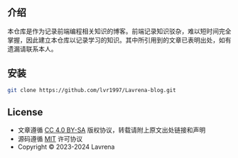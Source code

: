 ## 介绍

本仓库是作为记录前端编程相关知识的博客。前端记录知识驳杂，难以短时间完全掌握，因此建立本仓库以记录学习的知识。其中所引用到的文章已表明出处，如有遗漏请联系本人。

## 安装

```bash
git clone https://github.com/lvr1997/Lavrena-blog.git
```

## License
- 文章遵循 [CC 4.0 BY-SA](https://creativecommons.org/licenses/by-sa/4.0/deed.zh-hans) 版权协议，转载请附上原文出处链接和声明
- 源码遵循 [MIT](https://ocw.mit.edu/) 许可协议
- Copyright © 2023-2024 Lavrena